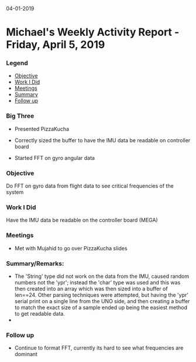 04-01-2019
# Michael's Weekly Activity Report - Friday, April 5, 2019
### Legend
 - [Objective](#objective)
 - [Work I Did](#work-i-did)
 - [Meetings](#meetings)
 - [Summary](#summary)
 - [Follow up](#follow-up)

### Big Three

- Presented PizzaKucha

- Correctly sized the buffer to have the IMU data be readable on controller board

- Started FFT on gyro angular data

### Objective

Do FFT on gyro data from flight data to see critical frequencies of the system

### Work I Did

Have the IMU data be readable on the controller board (MEGA)


### Meetings

  - Met with Mujahid to go over PizzaKucha slides


### Summary/Remarks:

- The 'String' type did not work on the data from the IMU, caused random numbers not the 'ypr'; instead the 'char' type was used and this was then created into an array which was then sized into a buffer of len==24. Other parsing techniques were attempted, but having the 'ypr' serial print on a single line from the UNO side, and then creating a buffer to match the exact size of a sample ended up being the easiest method to get readable data.
-    


### Follow up

- Continue to format FFT, currently its hard to see what frequencies are dominant
